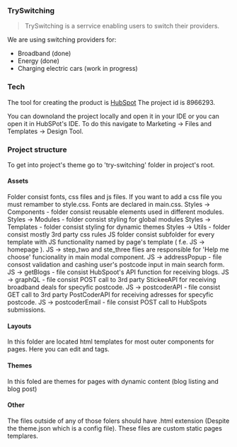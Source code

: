 ### TrySwitching

> TrySwitching is a serrvice enabling users to switch their providers.

We are using switching providers for:
- Broadband (done)
- Energy (done)
- Charging electric cars (work in progress)


### Tech

The tool for creating the product is [HubSpot](https://www.hubspot.com/)
The project id is 8966293.

You can downoland the project locally and open it in your IDE or you can open it in HubSPot's IDE.
To do this navigate to Marketing -> Files and Templates -> Design Tool.

### Project structure

To get into project's theme go to 'try-switching' folder in project's root.

#### Assets 
Folder consist fonts, css files and js files. If you want to add a css file you must remamber to style.css. Fonts are declared in main.css.
Styles -> Components - folder consist reusable elements used in different modules. 
Styles -> Modules - folder consist styling for global modules
Styles -> Templates - folder consist styling for dynamic themes
Styles -> Utils - folder consist mostly 3rd party css rules
JS folder consist subfolder for every template with JS functionality named by page's template ( f.e. JS -> homepage ).
JS -> step_two and ste_three flies are responsible for 'Help me choose' funcionality in main modal component. 
JS -> addressPopup - file consost validation and cashing user's postcode input in main search form.
JS -> getBlogs - file consist HubSpoot's API function for receiving blogs.
JS -> graphQL - file consist POST call to 3rd party StickeeAPI for receiving broadband deals for specyfic postcode.
JS -> postcoderAPI - file consist GET call to 3rd party PostCoderAPI for receiving adresses for specyfic postcode.
JS -> postcoderEmail - file consist POST call to HubSpots submissions.


#### Layouts
In this folder are located html templates for most outer components for pages. Here you can edit <head> and <body> tags. 

#### Themes 
In this foled are themes for pages with dynamic content (blog listing and blog post)

#### Other
The files outside of any of those folers should have .html extension (Despite the theme.json which is a config file). These files are custom static pages templares.

